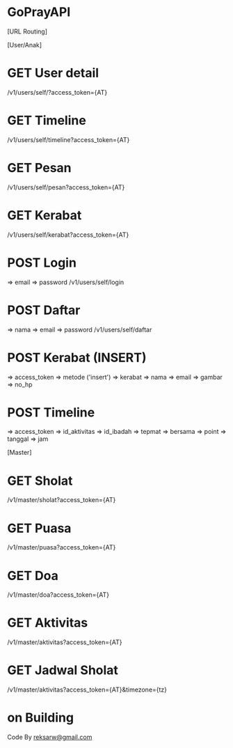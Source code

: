 # GoPrayAPI

[URL Routing]

[User/Anak]
# GET User detail
/v1/users/self/?access_token={AT}

# GET Timeline
/v1/users/self/timeline?access_token={AT}

# GET Pesan
/v1/users/self/pesan?access_token={AT}

# GET Kerabat
/v1/users/self/kerabat?access_token={AT}

# POST Login
=> email
=> password
/v1/users/self/login

# POST Daftar
=> nama
=> email
=> password
/v1/users/self/daftar

# POST Kerabat (INSERT)
=> access_token
=> metode ('insert')
=> kerabat
=> nama
=> email
=> gambar
=> no_hp

# POST Timeline
=> access_token
=> id_aktivitas
=> id_ibadah
=> tepmat
=> bersama
=> point
=> tanggal
=> jam

[Master]
# GET Sholat
/v1/master/sholat?access_token={AT}

# GET Puasa
/v1/master/puasa?access_token={AT}

# GET Doa
/v1/master/doa?access_token={AT}

# GET Aktivitas
/v1/master/aktivitas?access_token={AT}

# GET Jadwal Sholat
/v1/master/aktivitas?access_token={AT}&timezone={tz}

# on Building

Code By reksarw@gmail.com
